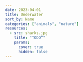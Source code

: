 ```yaml
---
date: 2023-04-01
title: Underwater
sort_by: Name
categories: ["animals", "nature"]
resources:
  - src: sharks.jpg
    title: "TODO”"
    params:
      cover: true
      hidden: false
---
```

